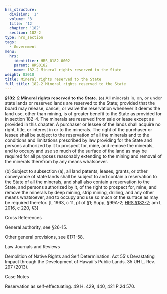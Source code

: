 ```yaml
---
hrs_structure:
  division: '1'
  volume: '3'
  title: '12'
  chapter: '182'
  section: 182-2
type: hrs_section
tags:
  - Government
menu:
  hrs:
    identifier: HRS_0182-0002
    parent: HRS0182
    name: 182-2 Mineral rights reserved to the State
weight: 83010
title: Mineral rights reserved to the State
full_title: 182-2 Mineral rights reserved to the State
---
```

**§182-2 Mineral rights reserved to the State.** (a) All minerals in, on, or under state lands or reserved lands are reserved to the State; provided that the board may release, cancel, or waive the reservation whenever it deems the land use, other than mining, is of greater benefit to the State as provided for in section 182-4\. The minerals are reserved from sale or lease except as provided in this chapter. A purchaser or lessee of the lands shall acquire no right, title, or interest in or to the minerals. The right of the purchaser or lessee shall be subject to the reservation of all the minerals and to the conditions and limitations prescribed by law providing for the State and persons authorized by it to prospect for, mine, and remove the minerals, and to occupy and use so much of the surface of the land as may be required for all purposes reasonably extending to the mining and removal of the minerals therefrom by any means whatsoever.

(b) Subject to subsection (a), all land patents, leases, grants, or other conveyance of state lands shall be subject to and contain a reservation to the State of all the minerals, and shall also contain a reservation to the State, and persons authorized by it, of the right to prospect for, mine, and remove the minerals by deep mining, strip mining, drilling, and any other means whatsoever, and to occupy and use so much of the surface as may be required therefor. [L 1963, c 11, pt of §1; Supp, §99A-2; [HRS §182-2](/title-12/chapter-182/section-182-2/); am L 2016, c 220, §3]

Cross References

General authority, see §26-15.

Other general provisions, see §171-58.

Law Journals and Reviews

Demolition of Native Rights and Self Determination: Act 55's Devastating Impact through the Development of Hawaii's Public Lands. 35 UH L. Rev. 297 (2013).

Case Notes

Reservation as self-effectuating. 49 H. 429, 440, 421 P.2d 570.